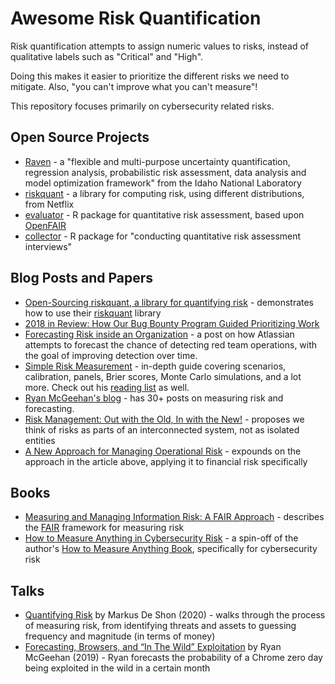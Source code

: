 # Awesome Risk Quantification

Risk quantification attempts to assign numeric values to risks, instead of qualitative labels such as "Critical"
and "High".

Doing this makes it easier to prioritize the different risks we need to mitigate. Also, "you can't
improve what you can't measure"!

This repository focuses primarily on cybersecurity related risks.

## Open Source Projects

- [Raven](https://github.com/idaholab/raven) - a "flexible and multi-purpose uncertainty quantification, regression analysis, probabilistic risk assessment, data analysis and model optimization framework" from the Idaho National Laboratory
- [riskquant](https://github.com/Netflix-Skunkworks/riskquant) - a library for computing risk, using different distributions, from Netflix
- [evaluator](https://github.com/davidski/evaluator) - R package for quantitative risk assessment, based upon [OpenFAIR](https://www.opengroup.org/certifications/openfair)
- [collector](https://github.com/davidski/collector/) - R package for "conducting quantitative risk assessment interviews"

## Blog Posts and Papers

- [Open-Sourcing riskquant, a library for quantifying risk](https://netflixtechblog.com/open-sourcing-riskquant-a-library-for-quantifying-risk-6720cc1e4968) - demonstrates how to use
their [riskquant](https://github.com/Netflix-Skunkworks/riskquant) library
- [2018 in Review: How Our Bug Bounty Program Guided Prioritizing Work](https://hackerone.engineering/posts/2018-in-review-how-our-bug-bounty-program-guided-prioritizing-work)
- [Forecasting Risk inside an Organization](https://wardolphin.party/2020/01/24/Forecasting-risks-inside-an-organisation.html) - a post on how Atlassian attempts to forecast the chance of detecting red team operations, with the goal of improving detection over time.
- [Simple Risk Measurement](https://magoo.github.io/simple-risk/) - in-depth guide covering scenarios, calibration, panels, Brier scores, Monte Carlo simulations, and a lot more. Check out his [reading list](https://magoo.github.io/simple-risk/reading.html) as well.
- [Ryan McGeehan's blog](https://scrty.io/) - has 30+ posts on measuring risk and forecasting.
- [Risk Management: Out with the Old, In with the New!](https://exploringpossibilityspace.blogspot.com/2013/08/risk-management-out-with-old-in-with-new.html) - proposes we think of risks as parts of an interconnected system, not as isolated entities
- [A New Approach for Managing Operational Risk](https://www.soa.org/globalassets/assets/files/research/projects/research-new-approach.pdf) - expounds on the approach in the article above, applying it to financial risk specifically

## Books

- [Measuring and Managing Information Risk: A FAIR Approach](https://www.amazon.com/Measuring-Managing-Information-Risk-Approach/dp/0124202314) - describes the [FAIR](https://en.wikipedia.org/wiki/Factor_analysis_of_information_risk) framework for measuring risk
- [How to Measure Anything in Cybersecurity Risk](https://www.amazon.com/How-Measure-Anything-Cybersecurity-Risk-ebook/dp/B01J4XYM16) - a spin-off of the author's [How to Measure Anything Book](https://www.amazon.com/How-Measure-Anything-Intangibles-Business-ebook/dp/B00INUYS2U), specifically for cybersecurity risk

## Talks

- [Quantifying Risk](https://www.infoq.com/presentations/risk-quantification-netflix/) by Markus De Shon (2020) - walks through the process of measuring risk, from identifying threats and assets to guessing frequency and magnitude (in terms of money)
- [Forecasting, Browsers, and “In The Wild” Exploitation](https://www.youtube.com/watch?v=vzcmzj-JuWk) by Ryan McGeehan (2019) - Ryan forecasts the probability of a Chrome zero day being exploited in the wild in a certain month  